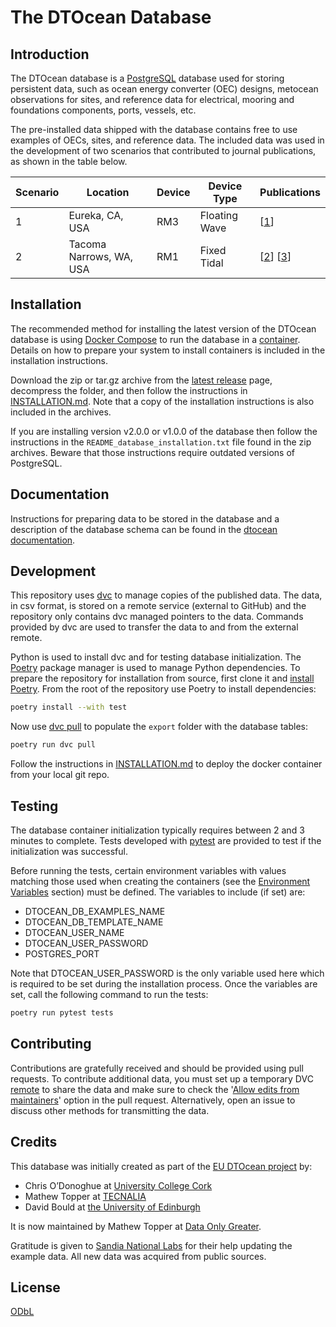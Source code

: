 # The DTOcean Database

## Introduction

The DTOcean database is a [PostgreSQL](https://www.postgresql.org/) database
used for storing persistent data, such as ocean energy converter (OEC) designs,
metocean observations for sites, and reference data for electrical, mooring
and foundations components, ports, vessels, etc.

The pre-installed data shipped with the database contains free to use examples
of OECs, sites, and reference data. The included data was used in the
development of two scenarios that contributed to journal publications, as shown
in the table below.

| Scenario | Location                | Device | Device Type   | Publications                                      |
|----------|-------------------------|--------|---------------|---------------------------------------------------|
| 1        | Eureka, CA, USA         | RM3    | Floating Wave | [[1][topper2019reducing]]                         |
| 2        | Tacoma Narrows, WA, USA | RM1    | Fixed Tidal   | [[2][topper2020techno]] [[3][topper2021benefits]] |

## Installation

The recommended method for installing the latest version of the DTOcean
database is using [Docker Compose](https://docs.docker.com/compose/) to run the
database in a [container](https://www.docker.com/resources/what-container/).
Details on how to prepare your system to install containers is included in the
installation instructions.

Download the zip or tar.gz archive from the [latest
release](https://github.com/DTOcean/dtocean-database-next/releases/latest)
page, decompress the folder, and then follow the instructions in
[INSTALLATION.md](INSTALLATION.md). Note that a copy of the installation
instructions is also included in the archives.

If you are installing version v2.0.0 or v1.0.0 of the database then follow the
instructions in the `README_database_installation.txt` file found in the zip
archives. Beware that those instructions require outdated versions of
PostgreSQL.

## Documentation

Instructions for preparing data to be stored in the database and a description
of the database schema can be found in the [dtocean
documentation](https://dtocean.github.io/user/data_preparation.html).

## Development

This repository uses [dvc](https://github.com/iterative/dvc) to manage copies
of the published data. The data, in csv format, is stored on a remote service
(external to GitHub) and the repository only contains dvc managed pointers to
the data. Commands provided by dvc are used to transfer the data to and from
the external remote.

Python is used to install dvc and for testing database initialization. The
[Poetry](https://python-poetry.org/) package manager is used to manage Python
dependencies. To prepare the repository for installation from source, first
clone it and [install Poetry](https://python-poetry.org/docs/#installation).
From the root of the repository use Poetry to install dependencies:

```sh
poetry install --with test
```

Now use [dvc pull](https://dvc.org/doc/command-reference/pull) to populate the
`export` folder with the database tables:

```sh
poetry run dvc pull
```

Follow the instructions in [INSTALLATION.md](INSTALLATION.md) to deploy the
docker container from your local git repo.

## Testing

The database container initialization typically requires between 2 and 3
minutes to complete. Tests developed with
[pytest](https://docs.pytest.org/en/stable/) are provided to test if the
initialization was successful.

Before running the tests, certain environment variables with values matching
those used when creating the containers (see the [Environment
Variables](INSTALLATION.md#environment-variables) section) must be defined. The
variables to include (if set) are:

+ DTOCEAN_DB_EXAMPLES_NAME
+ DTOCEAN_DB_TEMPLATE_NAME
+ DTOCEAN_USER_NAME
+ DTOCEAN_USER_PASSWORD
+ POSTGRES_PORT

Note that DTOCEAN_USER_PASSWORD is the only variable used here which is
required to be set during the installation process. Once the variables are set,
call the following command to run the tests:

```sh
poetry run pytest tests
```

## Contributing

Contributions are gratefully received and should be provided using pull
requests. To contribute additional data, you must set up a temporary DVC
[remote](https://dvc.org/doc/user-guide/data-management/remote-storage#remote-storage)
to share the data and make sure to check the '[Allow edits from
maintainers][allowedits]' option in the pull request. Alternatively, open an
issue to discuss other methods for transmitting the data.

## Credits

This database was initially created as part of the [EU DTOcean project](
https://www.dtoceanplus.eu/About-DTOceanPlus/History) by:

+ Chris O’Donoghue at [University College Cork](https://www.ucc.ie/)
+ Mathew Topper at [TECNALIA](https://www.tecnalia.com)
+ David Bould at [the University of Edinburgh](https://www.ed.ac.uk/)

It is now maintained by Mathew Topper at [Data Only Greater](
https://www.dataonlygreater.com/).

Gratitude is given to [Sandia National Labs](https://www.sandia.gov/) for their
help updating the example data. All new data was acquired from public sources.

## License

[ODbL](https://opendatacommons.org/licenses/odbl/)

[allowedits]: https://docs.github.com/en/pull-requests/collaborating-with-pull-requests/working-with-forks/allowing-changes-to-a-pull-request-branch-created-from-a-fork#enabling-repository-maintainer-permissions-on-existing-pull-requests
[topper2019reducing]: https://doi.org/10.1016/j.rser.2019.05.032
[topper2020techno]: https://doi.org/10.3390/jmse8090646
[topper2021benefits]: https://doi.org/10.1016/j.apenergy.2021.117091
